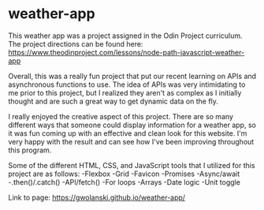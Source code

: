 # weather-app
This weather app was a project assigned in the Odin Project curriculum. The project directions can be found here: https://www.theodinproject.com/lessons/node-path-javascript-weather-app

Overall, this was a really fun project that put our recent learning on APIs and asynchronous functions to use. The idea of APIs was very intimidating to me prior to this project, but I realized they aren't as complex as I initially thought and are such a great way to get dynamic data on the fly. 

I really enjoyed the creative aspect of this project. There are so many different ways that someone could display information for a weather app, so it was fun coming up with an effective and clean look for this website. I'm very happy with the result and can see how I've been improving throughout this program.

Some of the different HTML, CSS, and JavaScript tools that I utilized for this project are as follows:
-Flexbox
-Grid
-Favicon
-Promises
-Async/await
-.then()/.catch()
-API/fetch()
-For loops
-Arrays
-Date logic
-Unit toggle

Link to page: https://gwolanski.github.io/weather-app/
